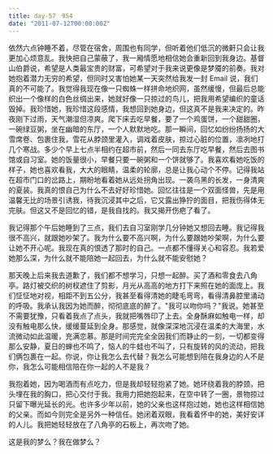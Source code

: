 ```yaml
---
title: day-57　954
date: "2011-07-12T00:00:00Z"
---
```


依然六点钟睡不着，尽管在宿舍，周围也有同学，但听着他们低沉的微鼾只会让我更加心烦意乱。我快把自己蒙蔽了，我一厢情愿地相信她会重新回到我身边。基督山伯爵说，希望是人类最宝贵的财富，可希望对于我来说更像是梦魇的前奏。我对她抱着潜力无穷的希望，但同时又害怕她某一天突然给我发一封 Email 说，我们真的不可能了。我觉得我现在像一只蜘蛛一样拼命地织网，虽然缓慢，但最后总能织出一个像样的白色丝绸出来，她就好像一只掠过的鸟儿，把我用希望编织的童话毁掉。我珍惜她，我珍惜这段感情，我想回到她身边，但这真不是我来决定的。昨夜刚下过雨，天气潮湿但凉爽。爬下床去吃早餐，要了一个鸡蛋饼，一个甜甜圈，一碗绿豆粥，坐在幽暗的东厅，一个人默默地吃。那一瞬间，回忆如纷纷扬扬的大雪席卷、包裹住我，雪花从脖颈里灌入，调戏着皮肤，掠过心脏的位置，凛冽地打几个寒战。多少个早上七点半相约在超市前，然后一同去东厅吃早餐，然后去图书馆或自习室。她的饭量很小，早餐只要一碗粥和一个饼就够了。我喜欢看她吃饭的样子，她也喜欢看我，大大的眼睛，温柔的轮廓，总是让我心动个不停。记得我站在超市门口的岔路上，期盼地看着她从远处拐角出现。一袭乌黑的长发，一身清爽的夏装。我真的恨自己为什么不去好好珍惜她。回忆往往是一个双面怪兽，先是用温馨无比的场景引诱我，待我沉浸其中之后，它又露出狰狞的面目，把我伤得体无完肤。但这又不是回忆的错，是我自找的。我又揭开伤疤了看了。

我记得那个午后她睡到了三点，我们去自习室刚学几分钟她又想回去睡。我记得我很不高兴，就跟她吵架了。我为什么要不高兴啊，为什么要跟她吵架啊，为什么要让她不开心呢。我现在真的恨透了那时的自己。一点都不懂得关心和容忍。我若爱她那么深，为什么就不能陪她一起回去，为什么就不能安慰她？

那天晚上后来我去道歉了，我们都不想学习，只想一起醉。买了酒和零食去八角亭。路灯被交织的树杈遮住了剪影，月光从高高的地方打下来照在她的面庞上。我们怔怔地对视，相距不到五公分，我甚至看得清她的睫毛弯弯，看得清鼻腔里涌动的呼吸。我承认我因为她而醉，彻彻底底的醉了。"我可以吻你吗？"我说。她甚至不需要犹豫，只看着我点了点头，我就把嘴唇印了上去。全身酥麻如触电一样，却没有触电那么快，缓缓蔓延到全身。那感觉，就像深深地沉浸在温柔的大海里，水流微动如此温暖，充满恋慕。那是时间完完全全因我们而静止的一刻，一切都变得那么安静，夏日的蝉也不鸣了，恼人的牛蛙也不叫了，只有旋转的风的流动，把我们俩包裹在一起。你说，你让我怎么去代替？我怎么可能想到陪在我身边的人不是你，我怎么可能相信陪在你一起的人不是我？

我抱着她，因为喝酒而有点吃力，但是我却轻轻抱紧了她。她环绕着我的脖颈，把头埋在我的胸口，把心交付于我。我用力把她抱起来，在空中转了一圈，景物掠过只留下曝光延长的光。也许多少年以前，她的父亲也这样抱过她，她也这样相信她的父亲。而如今则完全是另外一种信任。她闭着双眼，我看着怀中的她，美好安详的人儿。我把她轻轻放在了八角亭的石板上，再次吻了她。

这是我的梦么？我在做梦么？
